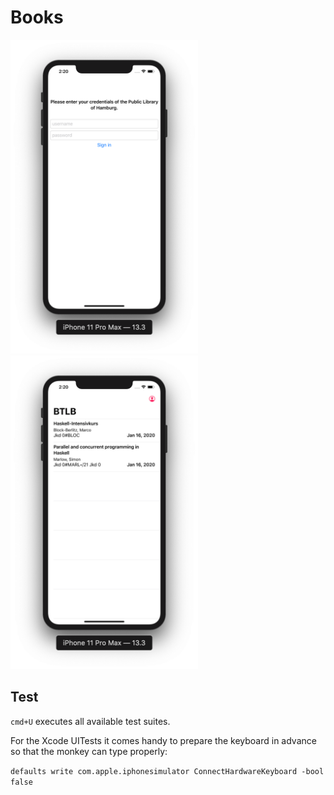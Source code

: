 # Books

<img width=300 src="readme-assets/sim_1.png">

<img width=300 src="readme-assets/sim_2.png">

## Test

`cmd+U` executes all available test suites.

For the Xcode UITests it comes handy to prepare the keyboard in advance so that the monkey can type properly:

`defaults write com.apple.iphonesimulator ConnectHardwareKeyboard -bool false`

